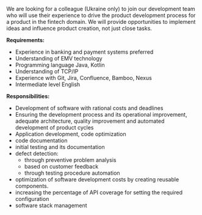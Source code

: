 We are looking for a colleague (Ukraine only) to join our development team who
will use their experience to drive the product development process for a
product in the fintech domain. We will provide opportunities to implement
ideas and influence product creation, not just close tasks.

**Requirements:**

  * Experience in banking and payment systems preferred
  * Understanding of EMV technology
  * Programming language Java, Kotlin
  * Understanding of TCP/IP
  * Experience with Git, Jira, Confluence, Bamboo, Nexus
  * Intermediate level English

**Responsibilities:**

  * Development of software with rational costs and deadlines
  * Ensuring the development process and its operational improvement, adequate architecture, quality improvement and automated development of product cycles
  * Application development, code optimization
  * code documentation
  * initial testing and its documentation
  * defect detection:
    * through preventive problem analysis
    * based on customer feedback
    * through testing procedure automation
  * optimization of software development costs by creating reusable components.
  * increasing the percentage of API coverage for setting the required configuration
  * software stack management